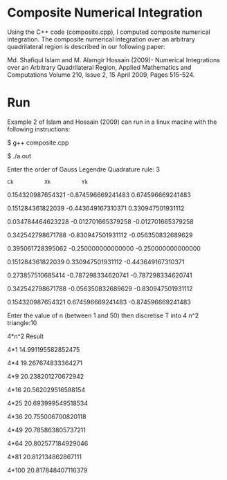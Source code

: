 Composite Numerical Integration
===============================

Using the C++ code (composite.cpp), I computed composite numerical integration. The composite numerical integration over an arbitrary quadrilateral region is described in our following paper: 

Md. Shafiqul Islam and M. Alamgir Hossain (2009)- Numerical Integrations over an Arbitrary Quadrilateral Region, Applied Mathematics and Computations Volume 210, Issue 2, 15 April 2009, Pages 515-524.

Run
====
Example 2 of Islam and Hossain (2009) can run in a linux macine with the following instructions: 

$ g++ composite.cpp

$ ./a.out

Enter the order of Gauss Legendre Quadrature rule: 3

	Ck			Xk			Yk
	
0.154320987654321	-0.874596669241483	0.674596669241483

0.151284361822039	-0.443649167310371	0.330947501931112

0.034784464623228	-0.012701665379258	-0.012701665379258

0.342542798671788	-0.830947501931112	-0.056350832689629

0.395061728395062	-0.250000000000000	-0.250000000000000

0.151284361822039	0.330947501931112	-0.443649167310371

0.273857510685414	-0.787298334620741	-0.787298334620741

0.342542798671788	-0.056350832689629	-0.830947501931112

0.154320987654321	0.674596669241483	-0.874596669241483

Enter the value of n (between 1 and 50) then discretise T into 4 n^2 triangle:10

4*n^2		Result

4*1	14.991195582852475

4*4	19.267674833364271

4*9	20.238201270672942

4*16	20.562029516588154

4*25	20.693999549518534

4*36	20.755006700820118

4*49	20.785863805737211

4*64	20.802577184929046

4*81	20.812134862867111

4*100	20.817848407116379

